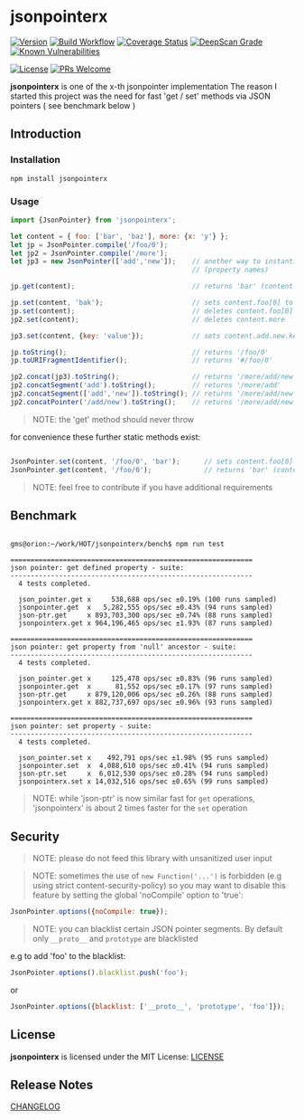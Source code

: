 # jsonpointerx

[![Version](https://img.shields.io/npm/v/jsonpointerx)](https://www.npmjs.com/package/jsonpointerx)
[![Build Workflow](https://github.com/gms1/jsonpointerx/actions/workflows/build.yml/badge.svg?branch=master)](https://github.com/gms1/jsonpointerx/actions/workflows/build.yml)
[![Coverage Status](https://codecov.io/gh/gms1/jsonpointerx/branch/master/graph/badge.svg)](https://codecov.io/gh/gms1/jsonpointerx)
[![DeepScan Grade](https://deepscan.io/api/projects/742/branches/1407/badge/grade.svg)](https://deepscan.io/dashboard/#view=project&pid=742&bid=1407)
[![Known Vulnerabilities](https://snyk.io/test/github/gms1/jsonpointerx/badge.svg)](https://snyk.io/test/github/gms1/jsonpointerx)

[![License](https://img.shields.io/npm/l/jsonpointerx)](https://github.com/gms1/jsonpointerx/blob/master/LICENSE)
[![PRs Welcome](https://img.shields.io/badge/PRs-welcome-brightgreen.svg?style=flat-square)](http://makeapullrequest.com)

**jsonpointerx** is one of the x-th jsonpointer implementation
The reason I started this project was the need for fast 'get / set' methods via JSON pointers ( see benchmark below )

## Introduction

### Installation

```shell
npm install jsonpointerx
```

### Usage

```JavaScript
import {JsonPointer} from 'jsonpointerx';

let content = { foo: ['bar', 'baz'], more: {x: 'y'} };
let jp = JsonPointer.compile('/foo/0');
let jp2 = JsonPointer.compile('/more');
let jp3 = new JsonPointer(['add','new']);    // another way to instantiate a JsonPointer using decoded path segments
                                             // (property names)

jp.get(content);                             // returns 'bar' (content.foo[0])

jp.set(content, 'bak');                      // sets content.foo[0] to 'bak'
jp.set(content);                             // deletes content.foo[0] (does not change the length of the array)
jp2.set(content);                            // deletes content.more

jp3.set(content, {key: 'value'});            // sets content.add.new.key to 'value'

jp.toString();                               // returns '/foo/0'
jp.toURIFragmentIdentifier();                // returns '#/foo/0'

jp2.concat(jp3).toString();                  // returns '/more/add/new'
jp2.concatSegment('add').toString();         // returns '/more/add'
jp2.concatSegment(['add','new']).toString(); // returns '/more/add/new'
jp2.concatPointer('/add/new').toString();    // returns '/more/add/new'

```

> NOTE: the 'get' method should never throw

for convenience these further static methods exist:

```JavaScript

JsonPointer.set(content, '/foo/0', 'bar');      // sets content.foo[0] to 'bar'
JsonPointer.get(content, '/foo/0');             // returns 'bar' (content.foo[0])

```

> NOTE: feel free to contribute if you have additional requirements

## Benchmark

```shell

gms@orion:~/work/HOT/jsonpointerx/bench$ npm run test

============================================================
json pointer: get defined property - suite:
------------------------------------------------------------
  4 tests completed.

  json_pointer.get x     538,688 ops/sec ±0.19% (100 runs sampled)
  jsonpointer.get  x   5,282,555 ops/sec ±0.43% (94 runs sampled)
  json-ptr.get     x 893,703,300 ops/sec ±0.74% (88 runs sampled)
  jsonpointerx.get x 964,196,465 ops/sec ±1.93% (87 runs sampled)

============================================================
json pointer: get property from 'null' ancestor - suite:
------------------------------------------------------------
  4 tests completed.

  json_pointer.get x     125,478 ops/sec ±0.83% (96 runs sampled)
  jsonpointer.get  x      81,552 ops/sec ±0.17% (97 runs sampled)
  json-ptr.get     x 879,120,006 ops/sec ±0.26% (88 runs sampled)
  jsonpointerx.get x 882,737,697 ops/sec ±0.96% (93 runs sampled)

============================================================
json pointer: set property - suite:
------------------------------------------------------------
  4 tests completed.

  json_pointer.set x    492,791 ops/sec ±1.98% (95 runs sampled)
  jsonpointer.set  x  4,088,610 ops/sec ±0.41% (94 runs sampled)
  json-ptr.set     x  6,012,530 ops/sec ±0.28% (94 runs sampled)
  jsonpointerx.set x 14,032,516 ops/sec ±0.65% (99 runs sampled)

```

> NOTE: while 'json-ptr' is now similar fast for `get` operations, 'jsonpointerx' is about 2 times faster for the `set` operation

## Security

> NOTE: please do not feed this library with unsanitized user input

> NOTE: sometimes the use of `new Function('...')` is forbidden (e.g using strict content-security-policy)
> so you may want to disable this feature by setting the global 'noCompile' option to 'true':

```JavaScript
JsonPointer.options({noCompile: true});
```

> NOTE: you can blacklist certain JSON pointer segments. By default only `__proto__` and `prototype` are blacklisted

e.g to add 'foo' to the blacklist:

```JavaScript
JsonPointer.options().blacklist.push('foo');
```

or

```Javascript
JsonPointer.options({blacklist: ['__proto__', 'prototype', 'foo']});
```

## License

**jsonpointerx** is licensed under the MIT License:
[LICENSE](./LICENSE)

## Release Notes

[CHANGELOG](./CHANGELOG.md)
